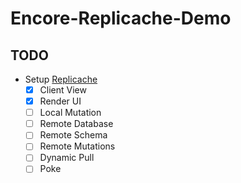 # Encore-Replicache-Demo

## TODO

* Setup [Replicache](https://doc.replicache.dev/byob/intro)
    * [x] Client View
    * [x] Render UI
    * [ ] Local Mutation
    * [ ] Remote Database
    * [ ] Remote Schema
    * [ ] Remote Mutations
    * [ ] Dynamic Pull
    * [ ] Poke